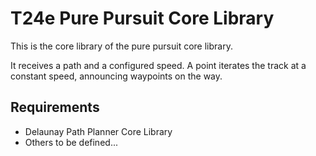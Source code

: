 # T24e Pure Pursuit Core Library

This is the core library of the pure pursuit core library.

It receives a path and a configured speed. A point iterates the track at a constant speed,
announcing waypoints on the way.

## Requirements

- Delaunay Path Planner Core Library
- Others to be defined...
